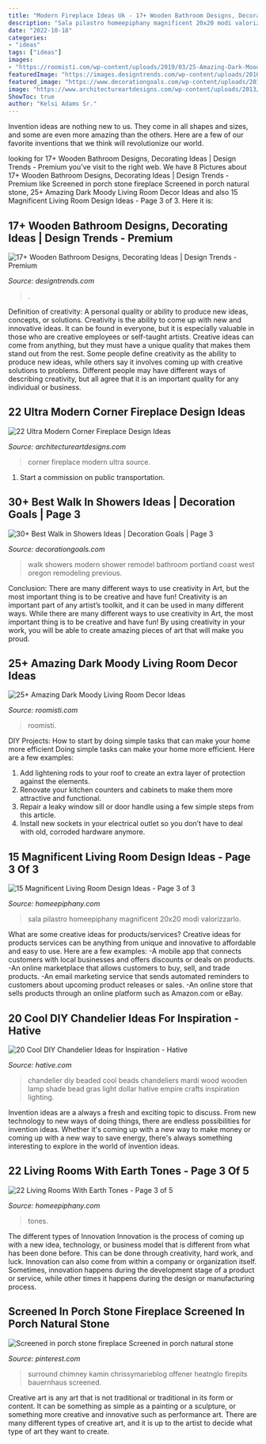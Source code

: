 ```yaml
---
title: "Modern Fireplace Ideas Uk - 17+ Wooden Bathroom Designs, Decorating Ideas"
description: "Sala pilastro homeepiphany magnificent 20x20 modi valorizzarlo"
date: "2022-10-18"
categories:
- "ideas"
tags: ["ideas"]
images:
- "https://roomisti.com/wp-content/uploads/2019/03/25-Amazing-Dark-Moody-Living-Room-Decor-Ideas-17.jpg"
featuredImage: "https://images.designtrends.com/wp-content/uploads/2016/03/09141514/Wooden-Rustic-Bathroom.jpg"
featured_image: "https://www.decorationgoals.com/wp-content/uploads/2017/02/Stylish-Walk-in-Shower.jpg"
image: "https://www.architectureartdesigns.com/wp-content/uploads/2013/10/56.jpg"
ShowToc: true
author: "Kelsi Adams Sr."
---
```



Invention ideas are nothing new to us. They come in all shapes and sizes, and some are even more amazing than the others. Here are a few of our favorite inventions that we think will revolutionize our world.

	

		
looking for 17+ Wooden Bathroom Designs, Decorating Ideas | Design Trends - Premium you've visit to the right web. We have 8 Pictures about 17+ Wooden Bathroom Designs, Decorating Ideas | Design Trends - Premium like Screened in porch stone fireplace Screened in porch natural stone, 25+ Amazing Dark Moody Living Room Decor Ideas and also 15 Magnificent Living Room Design Ideas - Page 3 of 3. Here it is:
		
    
## 17+ Wooden Bathroom Designs, Decorating Ideas | Design Trends - Premium

<img loading=lazy src="https://images.designtrends.com/wp-content/uploads/2016/03/09141514/Wooden-Rustic-Bathroom.jpg" onerror="this.onerror=null;this.src='https://tse2.mm.bing.net/th?id=OIP.cdKEIhKBkmZWffZsuvgh4QHaLH&amp;pid=15.1';" alt="17+ Wooden Bathroom Designs, Decorating Ideas | Design Trends - Premium">

_Source: designtrends.com_

>. 

	

Definition of creativity: A personal quality or ability to produce new ideas, concepts, or solutions.
Creativity is the ability to come up with new and innovative ideas. It can be found in everyone, but it is especially valuable in those who are creative employees or self-taught artists. Creative ideas can come from anything, but they must have a unique quality that makes them stand out from the rest. Some people define creativity as the ability to produce new ideas, while others say it involves coming up with creative solutions to problems. Different people may have different ways of describing creativity, but all agree that it is an important quality for any individual or business.

    
## 22 Ultra Modern Corner Fireplace Design Ideas

<img loading=lazy src="https://www.architectureartdesigns.com/wp-content/uploads/2013/10/56.jpg" onerror="this.onerror=null;this.src='https://tse4.mm.bing.net/th?id=OIP.dPzTUOdaTUECKGA9MGAKPAAAAA&amp;pid=15.1';" alt="22 Ultra Modern Corner Fireplace Design Ideas">

_Source: architectureartdesigns.com_

>corner fireplace modern ultra source. 

	

1) Start a commission on public transportation.

    
## 30+ Best Walk In Showers Ideas | Decoration Goals | Page 3

<img loading=lazy src="https://www.decorationgoals.com/wp-content/uploads/2017/02/Stylish-Walk-in-Shower.jpg" onerror="this.onerror=null;this.src='https://tse2.mm.bing.net/th?id=OIP.rbIk4m4XaoG2wJTKoOtTnQHaKi&amp;pid=15.1';" alt="30+ Best Walk in Showers Ideas | Decoration Goals | Page 3">

_Source: decorationgoals.com_

>walk showers modern shower remodel bathroom portland coast west oregon remodeling previous. 

	

Conclusion: There are many different ways to use creativity in Art, but the most important thing is to be creative and have fun!
Creativity is an important part of any artist’s toolkit, and it can be used in many different ways. While there are many different ways to use creativity in Art, the most important thing is to be creative and have fun! By using creativity in your work, you will be able to create amazing pieces of art that will make you proud.

    
## 25+ Amazing Dark Moody Living Room Decor Ideas

<img loading=lazy src="https://roomisti.com/wp-content/uploads/2019/03/25-Amazing-Dark-Moody-Living-Room-Decor-Ideas-17.jpg" onerror="this.onerror=null;this.src='https://tse4.mm.bing.net/th?id=OIP.AMxjeUbfPlutYY1QifJQxQHaLH&amp;pid=15.1';" alt="25+ Amazing Dark Moody Living Room Decor Ideas">

_Source: roomisti.com_

>roomisti. 

	

DIY Projects: How to start by doing simple tasks that can make your home more efficient
Doing simple tasks can make your home more efficient. Here are a few examples:
1. Add lightening rods to your roof to create an extra layer of protection against the elements.
2. Renovate your kitchen counters and cabinets to make them more attractive and functional.
3. Repair a leaky window sill or door handle using a few simple steps from this article. 
4. Install new sockets in your electrical outlet so you don’t have to deal with old, corroded hardware anymore.

    
## 15 Magnificent Living Room Design Ideas - Page 3 Of 3

<img loading=lazy src="https://homeepiphany.com/wp-content/uploads/2017/09/living-rooms_412.jpg" onerror="this.onerror=null;this.src='https://tse3.mm.bing.net/th?id=OIP.rDg2pcTUbWkY3n8AE9yd6wHaJ4&amp;pid=15.1';" alt="15 Magnificent Living Room Design Ideas - Page 3 of 3">

_Source: homeepiphany.com_

>sala pilastro homeepiphany magnificent 20x20 modi valorizzarlo. 

	

What are some creative ideas for products/services?
Creative ideas for products services can be anything from unique and innovative to affordable and easy to use. Here are a few examples: 
-A mobile app that connects customers with local businesses and offers discounts or deals on products. 
-An online marketplace that allows customers to buy, sell, and trade products. 
-An email marketing service that sends automated reminders to customers about upcoming product releases or sales. 
-An online store that sells products through an online platform such as Amazon.com or eBay.

    
## 20 Cool DIY Chandelier Ideas For Inspiration - Hative

<img loading=lazy src="http://hative.com/wp-content/uploads/2014/08/diy-chandelier-ideas/7-beaded-chandelier.jpg" onerror="this.onerror=null;this.src='https://tse2.mm.bing.net/th?id=OIP.3yaZtZjc0J8UYrrrHLruGQHaLH&amp;pid=15.1';" alt="20 Cool DIY Chandelier Ideas for Inspiration - Hative">

_Source: hative.com_

>chandelier diy beaded cool beads chandeliers mardi wood wooden lamp shade bead gras light dollar hative empire crafts inspiration lighting. 

	

Invention ideas are a always a fresh and exciting topic to discuss. From new technology to new ways of doing things, there are endless possibilities for invention ideas. Whether it's coming up with a new way to make money or coming up with a new way to save energy, there's always something interesting to explore in the world of invention ideas.

    
## 22 Living Rooms With Earth Tones - Page 3 Of 5

<img loading=lazy src="https://homeepiphany.com/wp-content/uploads/2015/11/22-Living-Rooms-With-Earth-Tones-11.jpg" onerror="this.onerror=null;this.src='https://tse3.mm.bing.net/th?id=OIP.G4Y-hFy06GVHTWm3IR3E0AHaE8&amp;pid=15.1';" alt="22 Living Rooms With Earth Tones - Page 3 of 5">

_Source: homeepiphany.com_

>tones. 

	

The different types of Innovation
Innovation is the process of coming up with a new idea, technology, or business model that is different from what has been done before. This can be done through creativity, hard work, and luck. Innovation can also come from within a company or organization itself. Sometimes, innovation happens during the development stage of a product or service, while other times it happens during the design or manufacturing process.

    
## Screened In Porch Stone Fireplace Screened In Porch Natural Stone

<img loading=lazy src="https://i.pinimg.com/736x/64/bb/56/64bb56adf674284bd55ef5ff3589e683.jpg" onerror="this.onerror=null;this.src='https://tse4.mm.bing.net/th?id=OIP.Fcs8oT-Osk9ic_6y_HqV6wHaLH&amp;pid=15.1';" alt="Screened in porch stone fireplace Screened in porch natural stone">

_Source: pinterest.com_

>surround chimney kamin chrissymarieblog offener heatnglo firepits bauernhaus screened. 

	

Creative art is any art that is not traditional or traditional in its form or content. It can be something as simple as a painting or a sculpture, or something more creative and innovative such as performance art. There are many different types of creative art, and it is up to the artist to decide what type of art they want to create.

